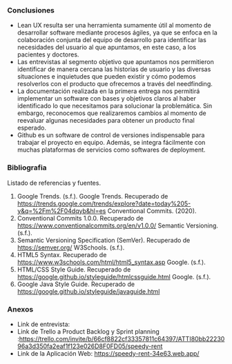 ### Conclusiones
 - Lean UX resulta ser una herramienta sumamente útil al momento de desarrollar software mediante procesos ágiles, ya que se enfoca en la colaboración conjunta del equipo de desarrollo para identificar las necesidades del usuario al que apuntamos, en este caso, a los pacientes y doctores. 
 - Las entrevistas al segmento objetivo que apuntamos nos permitieron identificar de manera cercana las historias de usuario y las diversas situaciones e inquietudes que pueden existir y cómo podemos resolverlos con el producto que ofrecemos a través del needfinding. 
 - La documentación realizada en la primera entrega nos permitirá implementar un software con bases y objetivos claros al haber identificado lo que necesitamos para solucionar la problemática. Sin embargo, reconocemos que realizaremos cambios al momento de reevaluar algunas necesidades para obtener un producto final esperado. 
 - Github es un software de control de versiones indispensable para trabajar el proyecto en equipo. Además, se integra fácilmente con muchas plataformas de servicios como softwares de deployment.
   
### Bibliografia
Listado de referencias y fuentes.

1. Google Trends. (s.f.). Google Trends. Recuperado de https://trends.google.com/trends/explore?date=today%205-y&q=%2Fm%2F04dqyb&hl=es Conventional Commits. (2020). 
2. Conventional Commits 1.0.0. Recuperado de https://www.conventionalcommits.org/en/v1.0.0/ Semantic Versioning. (s.f.). 
3. Semantic Versioning Specification (SemVer). Recuperado de https://semver.org/ W3Schools. (s.f.).
4. HTML5 Syntax. Recuperado de https://www.w3schools.com/html/html5_syntax.asp Google. (s.f.).
5. HTML/CSS Style Guide. Recuperado de https://google.github.io/styleguide/htmlcssguide.html Google. (s.f.).
6. Google Java Style Guide. Recuperado de https://google.github.io/styleguide/javaguide.html

### Anexos
- Link de entrevista: 
- Link de Trello a Product Backlog y Sprint planning :https://trello.com/invite/b/66cf8822cf33357811c64397/ATTI80bb2223096a3d350fa2eaf1f123e026D8F0FD05/speedy-rent
- Link de la Aplicación Web: https://speedy-rent-34e63.web.app/
